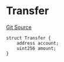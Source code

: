 # Transfer
[Git Source](https://github.com-VargaElod23/Taraxa-project/bridge/blob/996f61a29d91a8326c805bfdad924088129ae1a7/src/connectors/TokenState.sol)


```solidity
struct Transfer {
    address account;
    uint256 amount;
}
```

